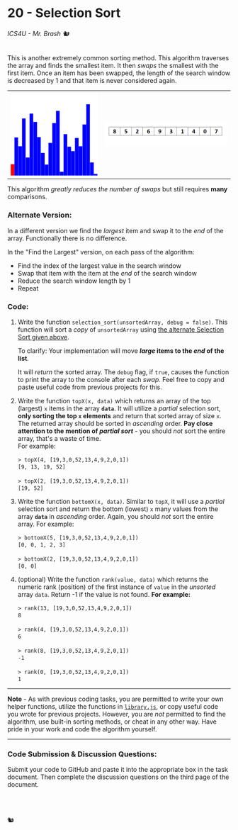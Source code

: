 # 20 - Selection Sort

###### ICS4U - Mr. Brash 🐿️

This is another extremely common sorting method. This algorithm traverses the array and finds the smallest item. It then _swaps_ the smallest with the first item. Once an item has been swapped, the length of the search window is decreased by 1 and that item is never considered again.

<table>
<tr>
    <td><a href="https://commons.wikimedia.org/wiki/File:%D0%A1%D0%BE%D1%80%D1%82%D0%B8%D1%80%D0%B0%D1%9A%D0%B5_%D1%81%D0%B5%D0%BB%D0%B5%D0%BA%D1%86%D0%B8%D1%98%D0%BE%D0%BC.gif"><img src="./assets/selection_sort_bars.gif" width="240px"></a>
</td>
<td>
    <img src="assets/selection.gif" width="340px">
</td>
</tr>
</table>

This algorithm _greatly reduces the number of swaps_ but still requires **many** comparisons.

### Alternate Version:

In a different version we find the _largest_ item and swap it to the _end_ of the array. Functionally there is no difference.

In the "Find the Largest" version, on each pass of the algorithm:
- Find the index of the largest value in the search window
- Swap that item with the item at the _end_ of the search window
- Reduce the search window length by 1
- Repeat

### Code:

1. Write the function `selection_sort(unsortedArray, debug = false)`. This function will sort a _copy_ of `unsortedArray` using [the alternate Selection Sort given above](#alternate-version).  
  
    To clarify:  Your implementation will move **_large_ items to the _end_ of the list**.
  
    It will _return_ the sorted array. The `debug` flag, if `true`, causes the function to print the array to the console after each _swap_. Feel free to copy and paste useful code from previous projects for this.  

2. Write the function `topX(x, data)` which returns an array of the top (largest) `x` items in the array **`data`**. It will utilize a _partial_ selection sort, **only sorting the top `x` elements** and return that sorted array of size `x`. The returned array should be sorted in _ascending_ order. **Pay close attention to the mention of _partial sort_** - you should _not_ sort the entire array, that's a waste of time.  
For example:
    ```JS
    > topX(4, [19,3,0,52,13,4,9,2,0,1])
    [9, 13, 19, 52]
    
    > topX(2, [19,3,0,52,13,4,9,2,0,1])
    [19, 52]
    ```
 
3. Write the function `bottomX(x, data)`. Similar to `topX`, it will use a _partial_ selection sort and return the bottom (lowest) `x` many values from the array **`data`** in _ascending_ order. Again, you should _not_ sort the entire array.
For example:
    ```JS
    > bottomX(5, [19,3,0,52,13,4,9,2,0,1])
    [0, 0, 1, 2, 3]
    
    > bottomX(2, [19,3,0,52,13,4,9,2,0,1])
    [0, 0]
    ```

  
4. (optional) Write the function `rank(value, data)` which returns the numeric rank (position) of the first instance of `value` in the _unsorted_ array `data`. Return -1 if the value is not found. **For example:**<br>
    ```JS
    > rank(13, [19,3,0,52,13,4,9,2,0,1])
    8
    
    > rank(4, [19,3,0,52,13,4,9,2,0,1])
    6
    
    > rank(8, [19,3,0,52,13,4,9,2,0,1])
    -1

    > rank(0, [19,3,0,52,13,4,9,2,0,1])
    1
    ```

---

**Note** - As with previous coding tasks, you are permitted to write your own helper functions, utilize the functions in [`library.js`](library.js), or copy useful code you wrote for previous projects. However, you are _not_ permitted to find the algorithm, use built-in sorting methods, or cheat in any other way. Have pride in your work and code the algorithm yourself.

---

### Code Submission & Discussion Questions:

Submit your code to GitHub and paste it into the appropriate box in the task document. Then complete the discussion questions on the third page of the document.

<br><br>

🐿️
